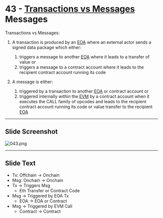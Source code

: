# 43 - [Transactions vs Messages](Transactions%20vs%20Messages.md) Messages

Transactions vs Messages:

1.  A transaction is produced by an [EOA](EOA.md) where an external actor sends a signed data package which either: 
	1.  triggers a message to another [EOA](EOA.md) where it leads to a transfer of value or 
	2. triggers a message to a contract account where it leads to the recipient contract account running its code
    
2.  A message is either: 
	1.  triggered by a transaction to another [EOA](EOA.md) or contract account or
	2.  triggered internally within the [EVM](EVM.md) by a contract account when it executes the CALL family of opcodes and leads to the recipient contract account running its code or value transfer to the recipient [EOA](EOA.md)

___
## Slide Screenshot
![043.png](../images/ethereum101/043.png)
___
## Slide Text
- Tx: Offchain -> Onchain
- Msg: Onchain -> Onchain
- Tx -> Triggers Msg
	- Eth Transfer or Contract Code
- Msg -> Triggered by EOA Tx
	- EOA -> EOA or Contract
- Msg -> Triggered by EVM Call
	- Contract -> Contract 

